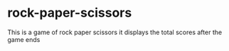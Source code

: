 # rock-paper-scissors
This is a game of rock paper scissors
it displays the total scores after the game ends
